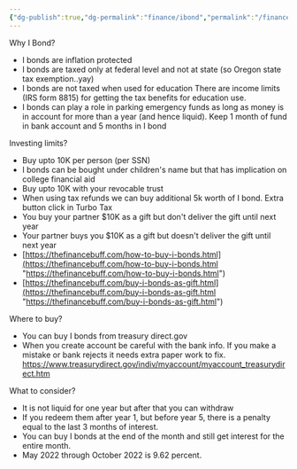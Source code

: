 ```yaml
---
{"dg-publish":true,"dg-permalink":"finance/ibond","permalink":"/finance/ibond/"}
---
```




Why I Bond?
- I bonds are inflation protected
- I bonds are taxed only at federal level and not at state (so Oregon state tax exemption..yay)
- I bonds are not taxed when  used for education
	There are income limits (IRS form 8815) for getting the tax benefits for education use.
- I bonds can play a role in parking emergency funds as long as money is in account for more than a year (and hence liquid). Keep 1 month of fund in bank account and 5 months in I bond

Investing limits?
- Buy upto 10K per person (per SSN)
- I bonds can be bought under children's name but that has implication on college financial aid
- Buy upto 10K with your revocable trust
- When using tax refunds we can buy additional 5k worth of I bond. Extra button click in Turbo Tax
- You buy your partner $10K as a gift but don't deliver the gift until next year
- Your partner buys you $10K as a gift but doesn't deliver the gift until next year
- [https://thefinancebuff.com/how-to-buy-i-bonds.html](https://thefinancebuff.com/how-to-buy-i-bonds.html "https://thefinancebuff.com/how-to-buy-i-bonds.html")
- [https://thefinancebuff.com/buy-i-bonds-as-gift.html](https://thefinancebuff.com/buy-i-bonds-as-gift.html "https://thefinancebuff.com/buy-i-bonds-as-gift.html")

Where to buy?
- You can buy I bonds from treasury direct.gov
- When you create account be careful with the bank info. If you make a mistake or bank rejects it needs extra paper work to fix. 
https://www.treasurydirect.gov/indiv/myaccount/myaccount_treasurydirect.htm


What to consider?
- It is not liquid for one year but after that you can withdraw
- If you redeem them after year 1, but before year 5, there is a penalty equal to the last 3 months of interest.
- You can buy I bonds at the end of the month and still get interest for the entire month. 
- May 2022 through October 2022 is 9.62 percent.




